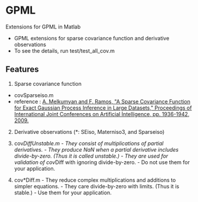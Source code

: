 GPML
====

Extensions for GPML in Matlab
- GPML extensions for sparse covariance function and derivative observations
- To see the details, run test/test_all_cov.m

Features
----
1. Sparse covariance function
  - covSparseiso.m
  - reference : [A. Melkumyan and F. Ramos, "A Sparse Covariance Function for Exact Gaussian Process Inference in Large Datasets," Proceedings of International Joint Conferences on Artificial Intelligence, pp. 1936-1942, 2009.](http://ijcai.org/papers09/Papers/IJCAI09-320.pdf)

2. Derivative observations (*: SEiso, Materniso3, and Sparseiso)
  1. cov*DiffUnstable.m
    - They consist of multiplications of partial derivatives.
    - They produce NaN when a partial derivative includes divide-by-zero. (Thus it is called unstable.)
    - They are used for validation of cov*Diff with ignoring divide-by-zero.
    - Do not use them for your application.

  2. cov*Diff.m
    - They reduce complex multiplications and additions to simpler equations.
    - They care divide-by-zero with limits. (Thus it is stable.)
    - Use them for your application.
  

